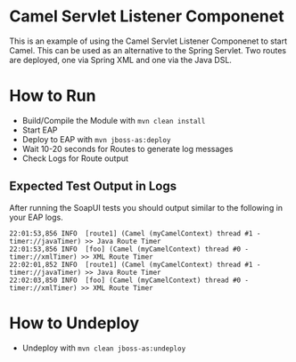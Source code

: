# Camel Servlet Listener Componenet
This is an example of using the Camel Servlet Listener Componenet to start Camel. This can be used as an alternative to the Spring Servlet. Two routes are deployed, one via Spring XML and one via the Java DSL.

# How to Run
 - Build/Compile the Module with `mvn clean install`
 - Start EAP
 - Deploy to EAP with `mvn jboss-as:deploy`
 - Wait 10-20 seconds for Routes to generate log messages
 - Check Logs for Route output

## Expected Test Output in Logs
After running the SoapUI tests you should output similar to the following in your EAP logs.
> 
	22:01:53,856 INFO  [route1] (Camel (myCamelContext) thread #1 - timer://javaTimer) >> Java Route Timer
	22:01:53,856 INFO  [foo] (Camel (myCamelContext) thread #0 - timer://xmlTimer) >> XML Route Timer
	22:02:01,852 INFO  [route1] (Camel (myCamelContext) thread #1 - timer://javaTimer) >> Java Route Timer
	22:02:03,850 INFO  [foo] (Camel (myCamelContext) thread #0 - timer://xmlTimer) >> XML Route Timer


# How to Undeploy
 - Undeploy with `mvn clean jboss-as:undeploy`
